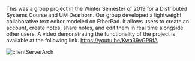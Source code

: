 This was a group project in the Winter Semester of 2019 for a Distributed Systems Course and UM Dearborn.  Our group developed a lightweight collaborative text editor modeled on EtherPad.  It allows users to create an account, create notes, share notes, and edit them in real time alongside other users.   A video demonstrating the functionality of the project is available at the following link.
https://youtu.be/Kwa39vGP9fA

![clientServerArch](images/architecture)
